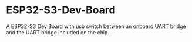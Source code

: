 # ESP32-S3-Dev-Board
A ESP32-S3 Dev Board with usb switch between an onboard UART bridge and the UART bridge included on the chip.
